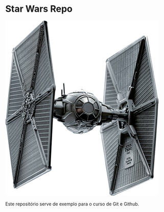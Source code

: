 # Star Wars Repo

![TIE Fighter](./tie-fighter.png)

Este repositório serve de exemplo para o curso de Git e Github.
